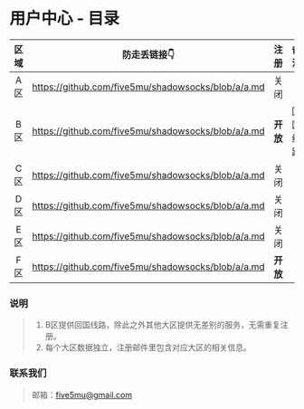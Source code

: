 # 用户中心 - 目录

| 区域 | 防走丢链接👇 | 注册 | 备注 |
| :----: | :----: | :----: | :----: |
| A区 | https://github.com/five5mu/shadowsocks/blob/a/a.md | 关闭 | | 
| B区 | https://github.com/five5mu/shadowsocks/blob/a/a.md | <b>开放</b> | 回国线路 | 
| C区 | https://github.com/five5mu/shadowsocks/blob/a/a.md | 关闭| | 
| D区 | https://github.com/five5mu/shadowsocks/blob/a/a.md | 关闭 | | 
| E区 | https://github.com/five5mu/shadowsocks/blob/a/a.md | 关闭 | | 
| F区 | https://github.com/five5mu/shadowsocks/blob/a/a.md | <b>开放</b> | | 

### 说明

> 1. B区提供回国线路，除此之外其他大区提供无差别的服务，无需重复注册。
> 2. 每个大区数据独立，注册邮件里包含对应大区的相关信息。

### 联系我们

> 邮箱：five5mu@gmail.com
